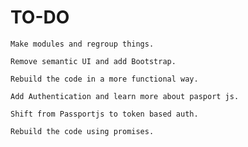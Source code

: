# TO-DO

    Make modules and regroup things.

    Remove semantic UI and add Bootstrap.

    Rebuild the code in a more functional way.

    Add Authentication and learn more about pasport js.

    Shift from Passportjs to token based auth.

    Rebuild the code using promises.
